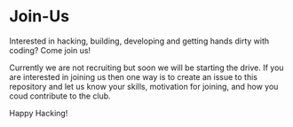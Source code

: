 # Join-Us
Interested in hacking, building, developing and getting hands dirty with coding? Come join us!

Currently we are not recruiting but soon we will be starting the drive. If you are interested in joining us then one way is to create an issue to this repository and let us know your skills, motivation for joining, and how you coud contribute to the club.

Happy Hacking!
